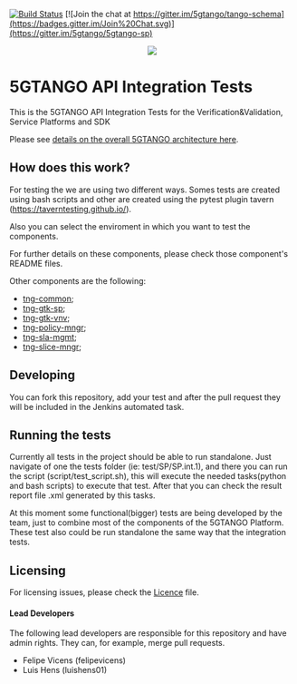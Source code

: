 [![Build Status](https://jenkins.sonata-nfv.eu/buildStatus/icon?job=tng-api-gtw/master)](https://jenkins.sonata-nfv.eu/job/tng-api-gtw/master)
[![Join the chat at https://gitter.im/5gtango/tango-schema](https://badges.gitter.im/Join%20Chat.svg)](https://gitter.im/5gtango/5gtango-sp)

<p align="center"><img src="https://github.com/sonata-nfv/tng-api-gtw/wiki/images/sonata-5gtango-logo-500px.png" /></p>

# 5GTANGO API Integration Tests
This is the 5GTANGO API Integration Tests for the Verification&amp;Validation, Service Platforms and SDK

Please see [details on the overall 5GTANGO architecture here](https://5gtango.eu/project-outcomes/deliverables/2-uncategorised/31-d2-2-architecture-design.html). 

## How does this work?

For testing the we are using two different ways. Somes tests are created using bash scripts and other are created using the pytest plugin tavern (https://taverntesting.github.io/).

Also you can select the enviroment in which you want to test the components.

For further details on these components, please check those component's README files.

Other components are the following:

* [tng-common](https://github.com/sonata-nfv/tng-gtk-common/);
* [tng-gtk-sp](https://github.com/sonata-nfv/tng-gtk-sp);
* [tng-gtk-vnv](https://github.com/sonata-nfv/tng-gtk-vnv);
* [tng-policy-mngr](https://github.com/sonata-nfv/tng-policy-mngr);
* [tng-sla-mgmt](https://github.com/sonata-nfv/tng-sla-mgmt);
* [tng-slice-mngr](https://github.com/sonata-nfv/tng-slice-mngr);

## Developing

You can fork this repository, add your test and after the pull request they will be included in the Jenkins automated task.

## Running the tests

Currently all tests in the project should be able to run standalone. Just navigate of one the tests folder (ie: test/SP/SP.int.1), and there you can run the script (script/test_script.sh), this will execute the needed tasks(python and bash scripts) to execute that test.
After that you can check the result report file .xml generated by this tasks.

At this moment some functional(bigger) tests are being developed by the team, just to combine most of the components of the 5GTANGO Platform. These test also could be run standalone the same way that the integration tests.


## Licensing

For licensing issues, please check the [Licence](https://github.com/sonata-nfv/tng-tests/blob/master/LICENSE) file.

#### Lead Developers

The following lead developers are responsible for this repository and have admin rights. They can, for example, merge pull requests.

* Felipe Vicens (felipevicens)
* Luis Hens (luishens01)
